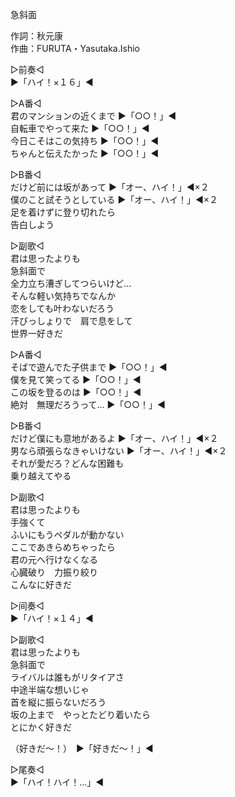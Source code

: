 急斜面  
  
作詞：秋元康  
作曲：FURUTA・Yasutaka.Ishio  
  
▷前奏◁  
▶「ハイ！×１６」◀   
  
▷A番◁  
君のマンションの近くまで ▶「○○！」◀   
自転車でやって来た ▶「○○！」◀   
今日こそはこの気持ち ▶「○○！」◀   
ちゃんと伝えたかった ▶「○○！」◀   
  
▷B番◁  
だけど前には坂があって ▶「オー、ハイ！」◀×２   
僕のこと試そうとしている ▶「オー、ハイ！」◀×２   
足を着けずに登り切れたら  
告白しよう  
  
▷副歌◁  
君は思ったよりも  
急斜面で  
全力立ち漕ぎしてつらいけど…  
そんな軽い気持ちでなんか  
恋をしても叶わないだろう  
汗びっしょりで　肩で息をして  
世界一好きだ  
  
▷A番◁  
そばで遊んでた子供まで ▶「○○！」◀   
僕を見て笑ってる ▶「○○！」◀   
この坂を登るのは ▶「○○！」◀   
絶対　無理だろうって… ▶「○○！」◀   
  
▷B番◁  
だけど僕にも意地があるよ ▶「オー、ハイ！」◀×２   
男なら頑張らなきゃいけない ▶「オー、ハイ！」◀×２   
それが愛だろ？どんな困難も  
乗り越えてやる  
  
▷副歌◁  
君は思ったよりも  
手強くて  
ふいにもうペダルが動かない  
ここであきらめちゃったら  
君の元へ行けなくなる  
心臓破り　力振り絞り  
こんなに好きだ  
  
▷间奏◁  
▶「ハイ！×１４」◀  
  
▷副歌◁  
君は思ったよりも  
急斜面で  
ライバルは誰もがリタイアさ  
中途半端な想いじゃ  
首を縦に振らないだろう  
坂の上まで　やっとたどり着いたら  
とにかく好きだ  
  
（好きだ～！）　▶「好きだ～！」◀  
  
▷尾奏◁  
▶「ハイ！ハイ！…」◀   

